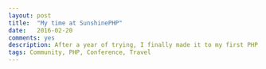 ```yaml
---
layout: post
title:  "My time at SunshinePHP"
date:   2016-02-20
comments: yes
description: After a year of trying, I finally made it to my first PHP Conference.    
tags: Community, PHP, Conference, Travel
---
```

